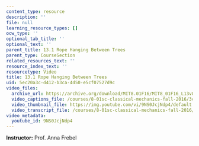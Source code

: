 ```yaml
---
content_type: resource
description: ''
file: null
learning_resource_types: []
ocw_type: ''
optional_tab_title: ''
optional_text: ''
parent_title: 13.1 Rope Hanging Between Trees
parent_type: CourseSection
related_resources_text: ''
resource_index_text: ''
resourcetype: Video
title: 13.1 Rope Hanging Between Trees
uid: 5ec20a3c-d412-b3ca-4d50-e5cf07527d9c
video_files:
  archive_url: https://archive.org/download/MIT8.01F16/MIT8_01F16_L13v01_360p.mp4
  video_captions_file: /courses/8-01sc-classical-mechanics-fall-2016/3c7deeb33e845bbf8f6750df30e9ba27_9NS0JcjNdp4.vtt
  video_thumbnail_file: https://img.youtube.com/vi/9NS0JcjNdp4/default.jpg
  video_transcript_file: /courses/8-01sc-classical-mechanics-fall-2016/3b9759866d97007b2c57304fada85597_9NS0JcjNdp4.pdf
video_metadata:
  youtube_id: 9NS0JcjNdp4
---
```


**Instructor:** Prof. Anna Frebel